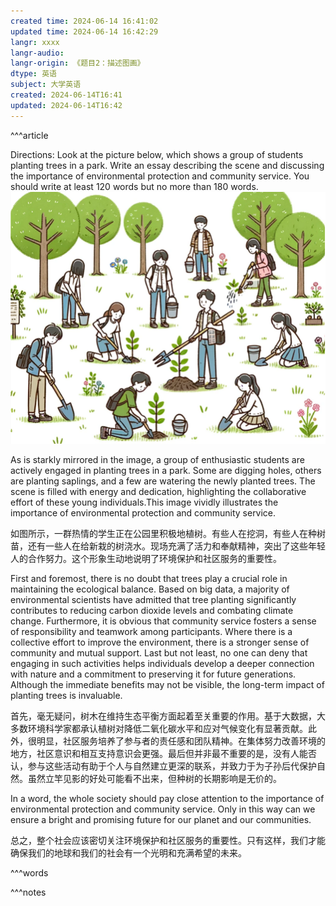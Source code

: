 ```yaml
---
created time: 2024-06-14 16:41:02
updated time: 2024-06-14 16:42:29
langr: xxxx
langr-audio: 
langr-origin: 《题目2：描述图画》
dtype: 英语
subject: 大学英语
created: 2024-06-14T16:41
updated: 2024-06-14T16:42
---
```


^^^article
 
Directions: Look at the picture below, which shows a group of students planting trees in a park. Write an essay describing the scene and discussing the importance of environmental protection and community service. You should write at least 120 words but no more than 180 words.
![image.png](https://raw.githubusercontent.com/RainbowRain9/PicGo/master/202406141641406.png)

 

As is starkly mirrored in the image, a group of enthusiastic students are actively engaged in planting trees in a park. Some are digging holes, others are planting saplings, and a few are watering the newly planted trees. The scene is filled with energy and dedication, highlighting the collaborative effort of these young individuals.This image vividly illustrates the importance of environmental protection and community service.

如图所示，一群热情的学生正在公园里积极地植树。有些人在挖洞，有些人在种树苗，还有一些人在给新栽的树浇水。现场充满了活力和奉献精神，突出了这些年轻人的合作努力。这个形象生动地说明了环境保护和社区服务的重要性。

First and foremost, there is no doubt that trees play a crucial role in maintaining the ecological balance. Based on big data, a majority of environmental scientists have admitted that tree planting significantly contributes to reducing carbon dioxide levels and combating climate change. Furthermore, it is obvious that community service fosters a sense of responsibility and teamwork among participants. Where there is a collective effort to improve the environment, there is a stronger sense of community and mutual support. Last but not least, no one can deny that engaging in such activities helps individuals develop a deeper connection with nature and a commitment to preserving it for future generations. Although the immediate benefits may not be visible, the long-term impact of planting trees is invaluable.

首先，毫无疑问，树木在维持生态平衡方面起着至关重要的作用。基于大数据，大多数环境科学家都承认植树对降低二氧化碳水平和应对气候变化有显著贡献。此外，很明显，社区服务培养了参与者的责任感和团队精神。在集体努力改善环境的地方，社区意识和相互支持意识会更强。最后但并非最不重要的是，没有人能否认，参与这些活动有助于个人与自然建立更深的联系，并致力于为子孙后代保护自然。虽然立竿见影的好处可能看不出来，但种树的长期影响是无价的。

In a word, the whole society should pay close attention to the importance of environmental protection and community service. Only in this way can we ensure a bright and promising future for our planet and our communities.

总之，整个社会应该密切关注环境保护和社区服务的重要性。只有这样，我们才能确保我们的地球和我们的社会有一个光明和充满希望的未来。



^^^words



^^^notes
